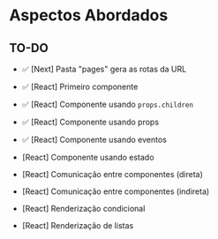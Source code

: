 # Aspectos Abordados

## TO-DO

- ✅ [Next] Pasta "pages" gera as rotas da URL
- ✅ [React] Primeiro componente
- ✅ [React] Componente usando `props.children`
- ✅ [React] Componente usando props
- ✅ [React] Componente usando eventos

- [React] Componente usando estado
- [React] Comunicação entre componentes (direta)
- [React] Comunicação entre componentes (indireta)
- [React] Renderização condicional
- [React] Renderização de listas